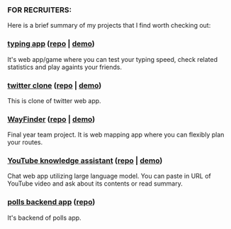 ### FOR RECRUITERS:
Here is a brief summary of my projects that I find worth checking out:
### [typing app](https://github.com/m-wilkosz/typing-app) ([repo](https://github.com/m-wilkosz/typing-app) | [demo](https://wilkosz-typing-app.netlify.app/))
It's web app/game where you can test your typing speed, check related statistics and play againts your friends.
### [twitter clone](https://github.com/m-wilkosz/twtr-clone) ([repo](https://github.com/m-wilkosz/twtr-clone) | [demo](https://twtr-clone.fly.dev/))
This is clone of twitter web app.
### [WayFinder](https://github.com/dstrzelbicki/WayFinder) ([repo](https://github.com/dstrzelbicki/WayFinder) | [demo](https://wayfinder.projektstudencki.pl))
Final year team project. It is web mapping app where you can flexibly plan your routes.
### [YouTube knowledge assistant](https://github.com/m-wilkosz/yt-knowledge-assistant) ([repo](https://github.com/m-wilkosz/yt-knowledge-assistant) | [demo](https://yt-knowledge-assistant.streamlit.app/))
Chat web app utilizing large language model. You can paste in URL of YouTube video and ask about its contents or read summary.
### [polls backend app](https://github.com/m-wilkosz/polls-backend-app) ([repo](https://github.com/m-wilkosz/polls-backend-app))
It's backend of polls app.
